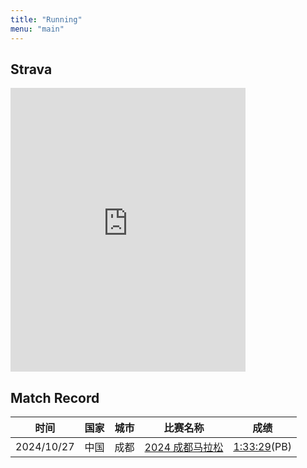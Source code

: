 ```yaml
---
title: "Running"
menu: "main"
---
```


## Strava

<iframe height="454" width="100%" style="max-width: 376px;" frameborder="0" allowtransparency="true" scrolling="no" src="https://www.strava.com/athletes/133976397/latest-rides/0ec249df684c38d032ac12906fd90ac29076c478"></iframe>

## Match Record
<!-- markdownlint-disable MD013 -->
| 时间       | 国家 | 城市 | 比赛名称                                                                                       | 成绩                                                                                       |
| ---------- | ---- | ---- | ---------------------------------------------------------------------------------------------- | ------------------------------------------------------------------------------------------ |
| 2024/10/27 | 中国 | 成都 | [2024 成都马拉松](https://p.madcodelife.com/blog/2024/10/a0a707228e6ceb9b10dd682acc11b76d.JPG) | [1:33:29](https://p.madcodelife.com/blog/2024/10/efc858b7e65e26cde389b90b147283e2.JPG)(PB) |
